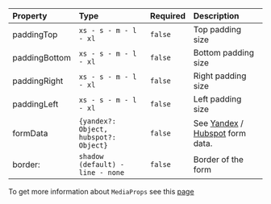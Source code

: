 | Property      | Type                                  | Required | Description                                                                                                                                                                                                                                                                |
| :------------ | :------------------------------------ | :------- | :------------------------------------------------------------------------------------------------------------------------------------------------------------------------------------------------------------------------------------------------------------------------- |
| paddingTop    | `xs - s - m - l - xl`                 | `false`  | Top padding size                                                                                                                                                                                                                                                           |
| paddingBottom | `xs - s - m - l - xl`                 | `false`  | Bottom padding size                                                                                                                                                                                                                                                        |
| paddingRight  | `xs - s - m - l - xl`                 | `false`  | Right padding size                                                                                                                                                                                                                                                         |
| paddingLeft   | `xs - s - m - l - xl`                 | `false`  | Left padding size                                                                                                                                                                                                                                                          |
| formData      | `{yandex?: Object, hubspot?: Object}` | `false`  | See [Yandex](https://preview.gravity-ui.com/page-constructor/iframe.html?path=/story/components-yandexform--docs&viewMode=docs) / [Hubspot](https://preview.gravity-ui.com/page-constructor/iframe.html?path=/story/components-hubspotform--docs&viewMode=docs) form data. |
| border:       | `shadow (default) - line - none`      | `false`  | Border of the form                                                                                                                                                                                                                                                         |

To get more information about `MediaProps` see this [page](https://preview.gravity-ui.com/page-constructor/?path=/docs/blocks-media--default)
